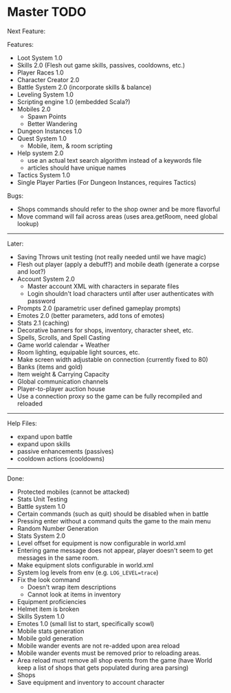 # Master TODO

Next Feature:

Features:
- Loot System 1.0
- Skills 2.0 (Flesh out game skills, passives, cooldowns, etc.)
- Player Races 1.0
- Character Creator 2.0
- Battle System 2.0 (incorporate skills & balance)
- Leveling System 1.0
- Scripting engine 1.0 (embedded Scala?)
- Mobiles 2.0
  - Spawn Points
  - Better Wandering
- Dungeon Instances 1.0
- Quest System 1.0
  - Mobile, item, & room scripting
- Help system 2.0
  - use an actual text search algorithm instead of a keywords file
  - articles should have unique names
- Tactics System 1.0
- Single Player Parties (For Dungeon Instances, requires Tactics)

Bugs:
- Shops commands should refer to the shop owner and be more flavorful
- Move command will fail across areas (uses area.getRoom, need global lookup)

--------------------------------------------------------------------------------

Later:
- Saving Throws unit testing (not really needed until we have magic)
- Flesh out player (apply a debuff?) and mobile death (generate a corpse and loot?)
- Account System 2.0
  - Master account XML with characters in separate files
  - Login shouldn't load characters until after user authenticates with password
- Prompts 2.0 (parametric user defined gameplay prompts)
- Emotes 2.0 (better parameters, add tons of emotes)
- Stats 2.1 (caching)
- Decorative banners for shops, inventory, character sheet, etc.
- Spells, Scrolls, and Spell Casting
- Game world calendar + Weather
- Room lighting, equipable light sources, etc.
- Make screen width adjustable on connection (currently fixed to 80)
- Banks (items and gold)
- Item weight & Carrying Capacity
- Global communication channels
- Player-to-player auction house
- Use a connection proxy so the game can be fully recompiled and reloaded

--------------------------------------------------------------------------------

Help Files:
- expand upon battle
- expand upon skills
- passive enhancements (passives)
- cooldown actions (cooldowns)

--------------------------------------------------------------------------------

Done:
- Protected mobiles (cannot be attacked)
- Stats Unit Testing
- Battle system 1.0
- Certain commands (such as quit) should be disabled when in battle
- Pressing enter without a command quits the game to the main menu
- Random Number Generation
- Stats System 2.0
- Level offset for equipment is now configurable in world.xml
- Entering game message does not appear, player doesn't seem to get messages
  in the same room.
- Make equipment slots configurable in world.xml
- System log levels from env (e.g. `LOG_LEVEL=trace`)
- Fix the look command
  - Doesn't wrap item descriptions
  - Cannot look at items in inventory
- Equipment proficiencies
- Helmet item is broken
- Skills System 1.0
- Emotes 1.0 (small list to start, specifically scowl)
- Mobile stats generation
- Mobile gold generation
- Mobile wander events are not re-added upon area reload
- Mobile wander events must be removed prior to reloading areas.
- Area reload must remove all shop events from the game (have World keep a
  list of shops that gets populated during area parsing)
- Shops
- Save equipment and inventory to account character
